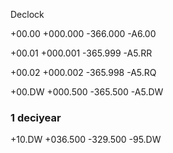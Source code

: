 Declock

 +00.00
+000.000
-366.000
 -A6.00

 +00.01
+000.001
-365.999
 -A5.RR

 +00.02
+000.002
-365.998
 -A5.RQ

 +00.DW
+000.500
-365.500
 -A5.DW

### 1 deciyear

 +10.DW
+036.500
-329.500
 -95.DW

